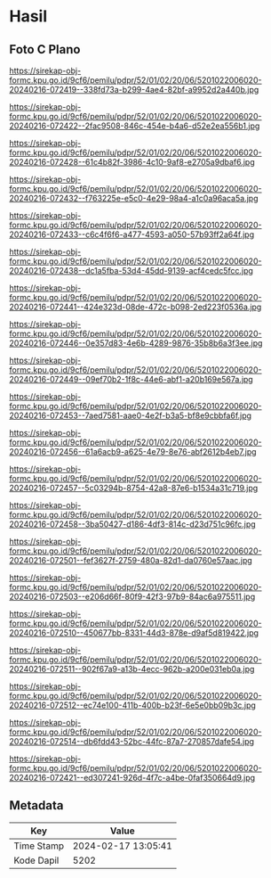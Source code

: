 # Hasil

## Foto C Plano

https://sirekap-obj-formc.kpu.go.id/9cf6/pemilu/pdpr/52/01/02/20/06/5201022006020-20240216-072419--338fd73a-b299-4ae4-82bf-a9952d2a440b.jpg

https://sirekap-obj-formc.kpu.go.id/9cf6/pemilu/pdpr/52/01/02/20/06/5201022006020-20240216-072422--2fac9508-846c-454e-b4a6-d52e2ea556b1.jpg

https://sirekap-obj-formc.kpu.go.id/9cf6/pemilu/pdpr/52/01/02/20/06/5201022006020-20240216-072428--61c4b82f-3986-4c10-9af8-e2705a9dbaf6.jpg

https://sirekap-obj-formc.kpu.go.id/9cf6/pemilu/pdpr/52/01/02/20/06/5201022006020-20240216-072432--f763225e-e5c0-4e29-98a4-a1c0a96aca5a.jpg

https://sirekap-obj-formc.kpu.go.id/9cf6/pemilu/pdpr/52/01/02/20/06/5201022006020-20240216-072433--c6c4f6f6-a477-4593-a050-57b93ff2a64f.jpg

https://sirekap-obj-formc.kpu.go.id/9cf6/pemilu/pdpr/52/01/02/20/06/5201022006020-20240216-072438--dc1a5fba-53d4-45dd-9139-acf4cedc5fcc.jpg

https://sirekap-obj-formc.kpu.go.id/9cf6/pemilu/pdpr/52/01/02/20/06/5201022006020-20240216-072441--424e323d-08de-472c-b098-2ed223f0536a.jpg

https://sirekap-obj-formc.kpu.go.id/9cf6/pemilu/pdpr/52/01/02/20/06/5201022006020-20240216-072446--0e357d83-4e6b-4289-9876-35b8b6a3f3ee.jpg

https://sirekap-obj-formc.kpu.go.id/9cf6/pemilu/pdpr/52/01/02/20/06/5201022006020-20240216-072449--09ef70b2-1f8c-44e6-abf1-a20b169e567a.jpg

https://sirekap-obj-formc.kpu.go.id/9cf6/pemilu/pdpr/52/01/02/20/06/5201022006020-20240216-072453--7aed7581-aae0-4e2f-b3a5-bf8e9cbbfa6f.jpg

https://sirekap-obj-formc.kpu.go.id/9cf6/pemilu/pdpr/52/01/02/20/06/5201022006020-20240216-072456--61a6acb9-a625-4e79-8e76-abf2612b4eb7.jpg

https://sirekap-obj-formc.kpu.go.id/9cf6/pemilu/pdpr/52/01/02/20/06/5201022006020-20240216-072457--5c03294b-8754-42a8-87e6-b1534a31c719.jpg

https://sirekap-obj-formc.kpu.go.id/9cf6/pemilu/pdpr/52/01/02/20/06/5201022006020-20240216-072458--3ba50427-d186-4df3-814c-d23d751c96fc.jpg

https://sirekap-obj-formc.kpu.go.id/9cf6/pemilu/pdpr/52/01/02/20/06/5201022006020-20240216-072501--fef3627f-2759-480a-82d1-da0760e57aac.jpg

https://sirekap-obj-formc.kpu.go.id/9cf6/pemilu/pdpr/52/01/02/20/06/5201022006020-20240216-072503--e206d66f-80f9-42f3-97b9-84ac6a975511.jpg

https://sirekap-obj-formc.kpu.go.id/9cf6/pemilu/pdpr/52/01/02/20/06/5201022006020-20240216-072510--450677bb-8331-44d3-878e-d9af5d819422.jpg

https://sirekap-obj-formc.kpu.go.id/9cf6/pemilu/pdpr/52/01/02/20/06/5201022006020-20240216-072511--902f67a9-a13b-4ecc-962b-a200e031eb0a.jpg

https://sirekap-obj-formc.kpu.go.id/9cf6/pemilu/pdpr/52/01/02/20/06/5201022006020-20240216-072512--ec74e100-411b-400b-b23f-6e5e0bb09b3c.jpg

https://sirekap-obj-formc.kpu.go.id/9cf6/pemilu/pdpr/52/01/02/20/06/5201022006020-20240216-072514--db6fdd43-52bc-44fc-87a7-270857dafe54.jpg

https://sirekap-obj-formc.kpu.go.id/9cf6/pemilu/pdpr/52/01/02/20/06/5201022006020-20240216-072421--ed307241-926d-4f7c-a4be-0faf350664d9.jpg


## Metadata

| Key        | Value               |
| ---------- | ------------------- |
| Time Stamp | 2024-02-17 13:05:41 |
| Kode Dapil | 5202                |



